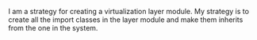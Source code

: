 I am a strategy for creating a virtualization layer module.
My strategy is to create all the import classes in the layer module and make them inherits from the one in the system.
